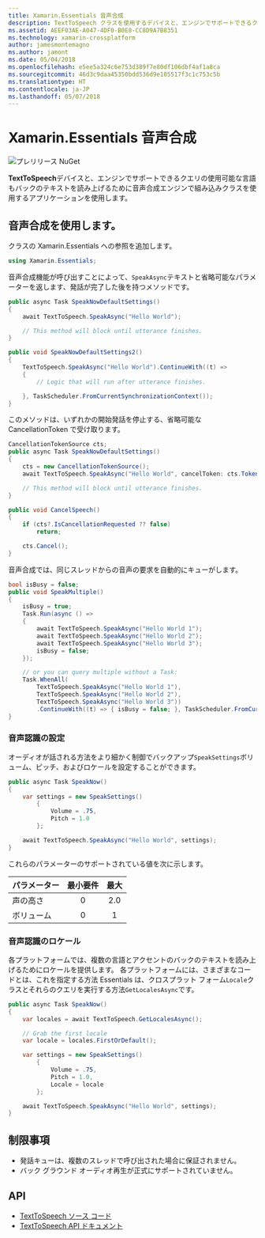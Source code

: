 ```yaml
---
title: Xamarin.Essentials 音声合成
description: TextToSpeech クラスを使用するデバイスと、エンジンでサポートできるクエリの使用可能な言語もバックのテキストを読み上げるために音声合成エンジンで組み込み、アプリケーションを使用します。
ms.assetid: AEEF03AE-A047-4DF0-B0E8-CC8D9A7B8351
ms.technology: xamarin-crossplatform
author: jamesmontemagno
ms.author: jamont
ms.date: 05/04/2018
ms.openlocfilehash: e5ee5a324c6e753d389f7e80df106dbf4af1a8ca
ms.sourcegitcommit: 46d3c9daa45350bdd536d9e105517f3c1c753c5b
ms.translationtype: HT
ms.contentlocale: ja-JP
ms.lasthandoff: 05/07/2018
---
```

# <a name="xamarinessentials-text-to-speech"></a>Xamarin.Essentials 音声合成

![プレリリース NuGet](~/media/shared/pre-release.png)

**TextToSpeech**デバイスと、エンジンでサポートできるクエリの使用可能な言語もバックのテキストを読み上げるために音声合成エンジンで組み込みクラスを使用するアプリケーションを使用します。

## <a name="using-text-to-speech"></a>音声合成を使用します。

クラスの Xamarin.Essentials への参照を追加します。

```csharp
using Xamarin.Essentials;
```

音声合成機能が呼び出すことによって、`SpeakAsync`テキストと省略可能なパラメーターを返します、発話が完了した後を持つメソッドです。 

```csharp
public async Task SpeakNowDefaultSettings()
{
    await TextToSpeech.SpeakAsync("Hello World");

    // This method will block until utterance finishes.
}

public void SpeakNowDefaultSettings2()
{
    TextToSpeech.SpeakAsync("Hello World").ContinueWith((t) => 
    {
        // Logic that will run after utterance finishes.

    }, TaskScheduler.FromCurrentSynchronizationContext());
}
```

このメソッドは、いずれかの開始発話を停止する、省略可能な CancellationToken で受け取ります。 
```csharp
CancellationTokenSource cts;
public async Task SpeakNowDefaultSettings()
{
    cts = new CancellationTokenSource();
    await TextToSpeech.SpeakAsync("Hello World", cancelToken: cts.Token);

    // This method will block until utterance finishes.
}

public void CancelSpeech()
{
    if (cts?.IsCancellationRequested ?? false)
        return;

    cts.Cancel();
}
```

音声合成では、同じスレッドからの音声の要求を自動的にキューがします。 

```csharp
bool isBusy = false;
public void SpeakMultiple()
{
    isBusy = true;
    Task.Run(async () =>
    {
        await TextToSpeech.SpeakAsync("Hello World 1");
        await TextToSpeech.SpeakAsync("Hello World 2");
        await TextToSpeech.SpeakAsync("Hello World 3");
        isBusy = false;
    });

    // or you can query multiple without a Task:
    Task.WhenAll(
        TextToSpeech.SpeakAsync("Hello World 1"),
        TextToSpeech.SpeakAsync("Hello World 2"),
        TextToSpeech.SpeakAsync("Hello World 3"))
        .ContinueWith((t) => { isBusy = false; }, TaskScheduler.FromCurrentSynchronizationContext());
}
```

### <a name="speech-settings"></a>音声認識の設定

オーディオが話される方法をより細かく制御でバックアップ`SpeakSettings`ボリューム、ピッチ、およびロケールを設定することができます。

```csharp
public async Task SpeakNow()
{
    var settings = new SpeakSettings()
        {
            Volume = .75,
            Pitch = 1.0
        };

    await TextToSpeech.SpeakAsync("Hello World", settings);
}
```

これらのパラメーターのサポートされている値を次に示します。

| パラメーター | 最小要件 | 最大 |
| --- | :---: | :---: |
| 声の高さ | 0 | 2.0 |
| ボリューム | 0 | 1 |

### <a name="speech-locales"></a>音声認識のロケール

各プラットフォームでは、複数の言語とアクセントのバックのテキストを読み上げるためにロケールを提供します。 各プラットフォームには、さまざまなコードとは、これを指定する方法 Essentials は、クロスプラット フォーム`Locale`クラスとそれらのクエリを実行する方法`GetLocalesAsync`です。

```csharp
public async Task SpeakNow()
{
    var locales = await TextToSpeech.GetLocalesAsync();

    // Grab the first locale
    var locale = locales.FirstOrDefault();

    var settings = new SpeakSettings()
        {
            Volume = .75,
            Pitch = 1.0,
            Locale = locale
        };

    await TextToSpeech.SpeakAsync("Hello World", settings);
}
```

## <a name="limitations"></a>制限事項

- 発話キューは、複数のスレッドで呼び出された場合に保証されません。
- バック グラウンド オーディオ再生が正式にサポートされていません。

## <a name="api"></a>API

- [TextToSpeech ソース コード](https://github.com/xamarin/Essentials/tree/master/Essentials/TextToSpeech)
- [TextToSpeech API ドキュメント](xref:Xamarin.Essentials.TextToSpeech)
